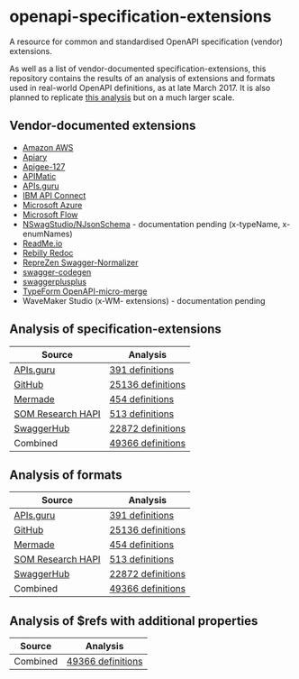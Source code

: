 # openapi-specification-extensions
A resource for common and standardised OpenAPI specification (vendor) extensions.

As well as a list of vendor-documented specification-extensions, this repository contains the results of an analysis of extensions and formats used in real-world OpenAPI definitions, as at late March 2017. It is also planned to replicate [this analysis](http://www.apiful.io/intro/2016/05/09/analyzing-api-specifications.html) but on a much larger scale.

## Vendor-documented extensions

* [Amazon AWS](http://docs.aws.amazon.com/apigateway/latest/developerguide/api-gateway-swagger-extensions.html)
* [Apiary](https://help.apiary.io/api_101/swagger-extensions/)
* [Apigee-127](https://github.com/apigee-127/a127-documentation/wiki/Swagger-specification-file#user-content-apigee-127-swagger-specification-reference)
* [APIMatic](https://docs.apimatic.io/advanced/swagger-server-configuration-extensions/)
* [APIs.guru](https://github.com/APIs-guru/openapi-directory/wiki/specification-extensions)
* [IBM API Connect](https://www.ibm.com/support/knowledgecenter/SSMNED_5.0.0/com.ibm.apic.toolkit.doc/rapim_cli_swagger_extensions.html)
* [Microsoft Azure](https://github.com/Azure/autorest/tree/master/docs/extensions)
* [Microsoft Flow](https://flow.microsoft.com/en-us/documentation/customapi-how-to-swagger/)
* [NSwagStudio/NJsonSchema](https://github.com/rsuter/NJsonSchema/wiki/Enums) - documentation pending (x-typeName, x-enumNames)
* [ReadMe.io](https://readme.readme.io/v2.0/docs/swagger-extensions)
* [Rebilly Redoc](https://github.com/Rebilly/ReDoc/blob/master/docs/redoc-vendor-extensions.md)
* [RepreZen Swagger-Normalizer](http://docs.reprezen.com/swagger_normalizer/)
* [swagger-codegen](https://github.com/swagger-api/swagger-codegen/wiki/Vendor-Extensions)
* [swaggerplusplus](https://github.com/mermade/swaggerplusplus)
* [TypeForm OpenAPI-micro-merge](https://github.com/Typeform/openapi-micro-merge#extensions)
* WaveMaker Studio (x-WM- extensions) - documentation pending

## Analysis of specification-extensions

Source|Analysis
|---|---|
[APIs.guru](https://github.com/apis-guru/openapi-directory)|[391 definitions](extensions/apis-guru.tsv)
[GitHub](https://github.com/)|[25136 definitions](extensions/github.tsv)
[Mermade](https://github.com/mermade/openapi-definitions)|[454 definitions](extensions/mermade.tsv)
[SOM Research HAPI](https://github.com/som-research/hapi)|[513 definitions](extensions/hapi.tsv)
[SwaggerHub](http://swaggerhub.com)|[22872 definitions](extensions/swaggerhub.tsv)
Combined|[49366 definitions](extensions/combined.tsv)

## Analysis of formats

Source|Analysis
|---|---|
[APIs.guru](https://github.com/apis-guru/openapi-directory)|[391 definitions](formats/apis-guru.tsv)
[GitHub](https://github.com/)|[25136 definitions](formats/github.tsv)
[Mermade](https://github.com/mermade/openapi-definitions)|[454 definitions](formats/mermade.tsv)
[SOM Research HAPI](https://github.com/som-research/hapi)|[513 definitions](formats/hapi.tsv)
[SwaggerHub](http://swaggerhub.com)|[22872 definitions](formats/swaggerhub.tsv)
Combined|[49366 definitions](formats/combined.tsv)

## Analysis of $refs with additional properties

Source|Analysis
|---|---|
Combined|[49366 definitions](refs/combined.csv)
